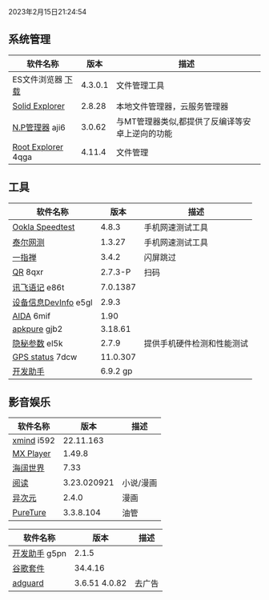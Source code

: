 2023年2月15日21:24:54

## 系统管理

| 软件名称                                                     | 版本    | 描述                                            |
| ------------------------------------------------------------ | ------- | ----------------------------------------------- |
| ES文件浏览器 [下载](https://pan.lanzoub.com/b0f1d7s2h)       | 4.3.0.1 | 文件管理工具                                    |
| [Solid Explorer](https://pan.lanzoub.com/b0f19gdfa)          | 2.8.28  | 本地文件管理器，云服务管理器                    |
| [N.P管理器](https://pan.lanzoub.com/b06m0cevg?pwd=aji6)  aji6 | 3.0.62  | 与MT管理器类似,都提供了反编译等安卓上逆向的功能 |
| [Root Explorer](https://pan.lanzoub.com/b06ll1dfi?pwd=4qga)  4qga | 4.11.4  | 文件管理                                        |



## 工具

| 软件名称                                                     | 版本     | 描述                       |
| ------------------------------------------------------------ | -------- | -------------------------- |
| [Ookla Speedtest](https://pan.lanzoub.com/b0f19i6af)         | 4.8.3    | 手机网速测试工具           |
| [泰尔网测](https://www.coolapk.com/apk/com.knowyou.perception) | 1.3.27   | 手机网速测试工具           |
| [一指禅](https://estar.lanzoub.com/11o)                      | 3.4.2    | 闪屏跳过                   |
| [QR](https://www.lanzoub.com/b06lnskqf?pwd=8qxr)  8qxr       | 2.7\.3-P | 扫码                       |
| [讯飞语记](https://pan.lanzoub.com/b06llc0sj?pwd=e86t) e86t  | 7.0.1387 |                            |
| [设备信息DevInfo](https://pan.lanzoub.com/b06mcp2le?pwd=e5gl)  e5gl | 2.9.3    |                            |
| [AIDA](https://www.lanzoub.com/b06lo9kqh?pwd=6mif)  6mif     | 1.90     |                            |
| [apkpure](https://www.lanzoub.com/b06ljuo9a?pwd=gjb2)  gjb2  | 3.18.61  |                            |
| [隐秘参数](https://myqqjd.lanzoub.com/b06mhavbi?pwd=el5k)  el5k | 2.7.9    | 提供手机硬件检测和性能测试 |
| [GPS status](https://myqqjd.lanzoub.com/b06ltxx5i?pwd=7dcw)  7dcw | 11.0.307 |                            |
| [开发助手](https://pan.lanzoub.com/b06lmdxmd)                | 6.9.2 gp |                            |



## 影音娱乐

| 软件名称                                                   | 版本        | 描述      |
| ---------------------------------------------------------- | ----------- | --------- |
| [xmind](https://pan.lanzoub.com/b06lkjpah?pwd=i592)   i592 | 22.11.163   |           |
| [MX Player](https://pan.lanzoub.com/b0f19eo3c)             | 1.49.8      |           |
| [海阔世界](https://haikuo.lanzoub.com/u/GoldRiver)         | 7.33        |           |
| [阅读](https://www.coolapk.com/apk/256030)                 | 3.23.020921 | 小说/漫画 |
| [异次元](https://www.lanzoub.com/b595600)                  | 2.4.0       | 漫画      |
| [PureTure](https://pan.lanzoub.com/b0f2lkrab)              | 3.3.8.104   | 油管      |





| 软件名称                                                    | 版本          | 描述   |
| ----------------------------------------------------------- | ------------- | ------ |
| [开发助手](https://pan.lanzoub.com/b06m5xvtc?pwd=g5pn) g5pn | 2.1.5         |        |
| [谷歌套件]( https://pan.lanzoub.com/b0f195fyf)              | 34.4.16       |        |
| [adguard](https://pan.lanzoub.com/b0f19420h)                | 3.6.51 4.0.82 | 去广告 |

